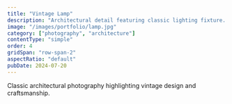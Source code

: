 ```yaml
---
title: "Vintage Lamp"
description: "Architectural detail featuring classic lighting fixture. A study in form and function."
image: "/images/portfolio/lamp.jpg"
category: ["photography", "architecture"]
contentType: "simple"
order: 4
gridSpan: "row-span-2"
aspectRatio: "default"
pubDate: 2024-07-20
---
```


Classic architectural photography highlighting vintage design and craftsmanship.
